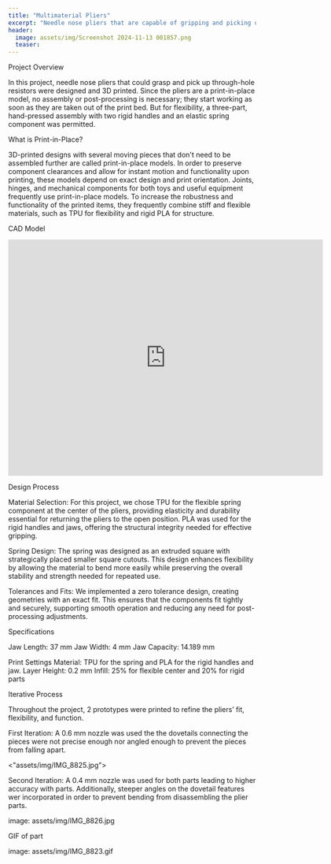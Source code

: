 ```yaml
---
title: "Multimaterial Pliers"
excerpt: "Needle nose pliers that are capable of gripping and picking up through-hole resistors"
header:
  image: assets/img/Screenshot 2024-11-13 001857.png
  teaser: 
---
```


Project Overview

In this project, needle nose pliers that could grasp and pick up through-hole resistors were designed and 3D printed. Since the pliers are a print-in-place model, no assembly or post-processing is necessary; they start working as soon as they are taken out of the print bed. But for flexibility, a three-part, hand-pressed assembly with two rigid handles and an elastic spring component was permitted.

What is Print-in-Place?

3D-printed designs with several moving pieces that don't need to be assembled further are called print-in-place models. In order to preserve component clearances and allow for instant motion and functionality upon printing, these models depend on exact design and print orientation. Joints, hinges, and mechanical components for both toys and useful equipment frequently use print-in-place models. To increase the robustness and functionality of the printed items, they frequently combine stiff and flexible materials, such as TPU for flexibility and rigid PLA for structure.

CAD Model

<iframe src="https://vanderbilt643.autodesk360.com/shares/public/SH286ddQT78850c0d8a4b957d148f60eb496?mode=embed" width="640" height="480" allowfullscreen="true" webkitallowfullscreen="true" mozallowfullscreen="true"  frameborder="0"></iframe>


Design Process

Material Selection: For this project, we chose TPU for the flexible spring component at the center of the pliers, providing elasticity and durability essential for returning the pliers to the open position. PLA was used for the rigid handles and jaws, offering the structural integrity needed for effective gripping.

Spring Design: The spring was designed as an extruded square with strategically placed smaller square cutouts. This design enhances flexibility by allowing the material to bend more easily while preserving the overall stability and strength needed for repeated use.

Tolerances and Fits: We implemented a zero tolerance design, creating geometries with an exact fit. This ensures that the components fit tightly and securely, supporting smooth operation and reducing any need for post-processing adjustments.

Specifications

Jaw Length: 37 mm
Jaw Width: 4 mm
Jaw Capacity: 14.189 mm


Print Settings
Material: TPU for the spring and PLA for the rigid handles and jaw.
Layer Height: 0.2 mm
Infill: 25% for flexible center and 20% for rigid parts

Iterative Process

Throughout the project, 2 prototypes were printed to refine the pliers’ fit, flexibility, and function. 

First Iteration:
A 0.6 mm nozzle was used the the dovetails connecting the pieces were not precise enough nor angled enough to prevent the pieces from falling apart.

<"assets/img/IMG_8825.jpg">


Second Iteration:
A 0.4 mm nozzle was used for both parts leading to higher accuracy with parts. Additionally, steeper angles on the dovetail features wer incorporated in order to prevent bending from disassembling the plier parts.

image: assets/img/IMG_8826.jpg


GIF of part

image: assets/img/IMG_8823.gif
